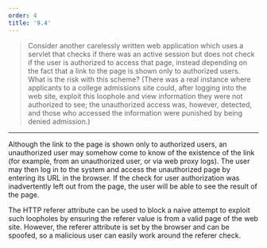 ```yaml
---
order: 4
title: '9.4'
---
```

> Consider another carelessly written web application which uses
> a servlet that checks if there was an active session but does not check 
> if the user is authorized to access that page, instead depending on the fact
> that a link to the page is shown only to authorized users. What is the risk
> with this scheme? (There was a real instance where applicants to a college 
> admissions site could, after logging into the web site, exploit
> this loophole and view information they were not authorized to see; 
> the unauthorized access was, however, detected, and those who 
> accessed the information were punished by being denied admission.)

--------------------------------

Although the link to the page is shown only to authorized users, an 
unauthorized user may somehow come to know of the existence of the 
link (for example, from an unauthorized user, or via web proxy logs). 
The user may then log in to the system and access the unauthorized 
page by entering its URL in the browser. If the check for user 
authorization was inadvertently left out from the page, the user 
will be able to see the result of the page. 

The HTTP referer attribute can be used to block a naive attempt to 
exploit such loopholes by ensuring the referer value is from a valid 
page of the web site. However, the referer attribute is set by the 
browser and can be spoofed, so a malicious user can easily work around 
the referer check. 